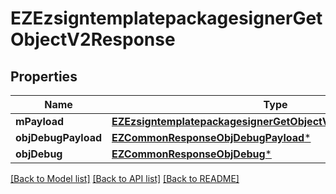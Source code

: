 # EZEzsigntemplatepackagesignerGetObjectV2Response

## Properties
Name | Type | Description | Notes
------------ | ------------- | ------------- | -------------
**mPayload** | [**EZEzsigntemplatepackagesignerGetObjectV2ResponseMPayload***](EZEzsigntemplatepackagesignerGetObjectV2ResponseMPayload.md) |  | 
**objDebugPayload** | [**EZCommonResponseObjDebugPayload***](EZCommonResponseObjDebugPayload.md) |  | [optional] 
**objDebug** | [**EZCommonResponseObjDebug***](EZCommonResponseObjDebug.md) |  | [optional] 

[[Back to Model list]](../README.md#documentation-for-models) [[Back to API list]](../README.md#documentation-for-api-endpoints) [[Back to README]](../README.md)


